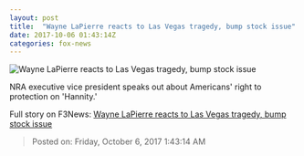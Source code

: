 ```yaml
---
layout: post
title:  "Wayne LaPierre reacts to Las Vegas tragedy, bump stock issue"
date: 2017-10-06 01:43:14Z
categories: fox-news
---
```


![Wayne LaPierre reacts to Las Vegas tragedy, bump stock issue](http://a57.foxnews.com/media2.foxnews.com/BrightCove/694940094001/2017/10/06/640/360/694940094001_5599480110001_5599462903001-vs.jpg)

NRA executive vice president speaks out about Americans' right to protection on 'Hannity.'


Full story on F3News: [Wayne LaPierre reacts to Las Vegas tragedy, bump stock issue](http://www.f3nws.com/n/SjCmjE)

> Posted on: Friday, October 6, 2017 1:43:14 AM
